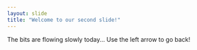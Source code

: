 ```yaml
---
layout: slide
title: "Welcome to our second slide!"
---
```

The bits are flowing slowly today... 
Use the left arrow to go back!
